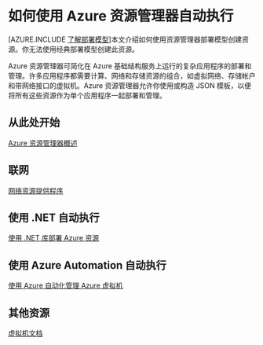 <properties
	pageTitle="使用 Azure 资源管理器自动执行 | Windows Azure"
	description="获取相关主题的链接，了解如何使用资源管理器自动化 Azure 虚拟机的创建和管理过程。"
	services="virtual-machines"
	documentationCenter=""
	authors="davidmu1"
	manager="timlt"
	editor=""
	tags="azure-resource-manager"/>

<tags
	ms.service="virtual-machines"
	ms.date="07/09/2015"
	wacn.date="11/12/2015"/>


# 如何使用 Azure 资源管理器自动执行

[AZURE.INCLUDE [了解部署模型](../includes/learn-about-deployment-models-include.md)]本文介绍如何使用资源管理器部署模型创建资源。你无法使用经典部署模型创建此资源。

Azure 资源管理器可简化在 Azure 基础结构服务上运行的复杂应用程序的部署和管理。许多应用程序都需要计算、网络和存储资源的组合，如虚拟网络、存储帐户和带网络接口的虚拟机。Azure 资源管理器允许你使用或构造 JSON 模板，以便将所有这些资源作为单个应用程序一起部署和管理。

## 从此处开始

[Azure 资源管理器概述](/documentation/articles/resource-group-overview)

## 联网

[网络资源提供程序](/documentation/articles/resource-groups-networking)


## 使用 .NET 自动执行

[使用 .NET 库部署 Azure 资源](/documentation/articles/virtual-machines-arm-deployment)


## 使用 Azure Automation 自动执行

[使用 Azure 自动化管理 Azure 虚拟机](/documentation/articles/automation-manage-virtual-machines)



## 其他资源

[虚拟机文档](/services/virtual-machines)

<!---HONumber=79-->